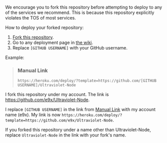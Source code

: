 We encourage you to fork this repository before attempting to deploy to any of the services we recommend. This is because this repository explicitly violates the TOS of most services.

How to deploy your forked repository:

1. [Fork this repository](https://github.com/titaniumnetwork-dev/Ultraviolet-Node/fork).
2. Go to any deployment page in [the wiki](https://github.com/titaniumnetwork-dev/Ultraviolet-Node/wiki).
3. Replace `[GITHUB USERNAME]` with your GitHub username.

Example:

> ### Manual Link
>
> `https://heroku.com/deploy/?template=https://github.com/[GITHUB USERNAME]/Ultraviolet-Node`

I fork this repository under my account. The link is https://github.com/e9x/Ultraviolet-Node.

I replace `[GITHUB USERNAME]` in the link from [Manual Link](#manual-link) with my account name (e9x). My link is now `https://heroku.com/deploy/?template=https://github.com/e9x/Ultraviolet-Node`.

If you forked this repository under a name other than Ultraviolet-Node, replace `Ultraviolet-Node` in the link with your fork's name.
